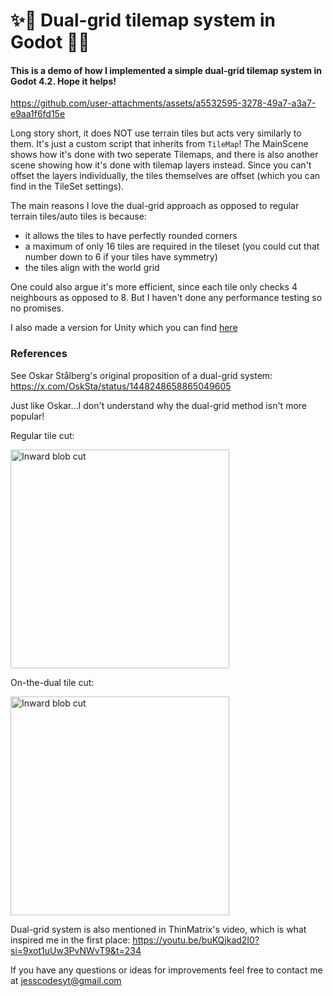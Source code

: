 # ✨👯 Dual-grid tilemap system in Godot 👯✨

#### This is a demo of how I implemented a simple dual-grid tilemap system in Godot 4.2. Hope it helps!

https://github.com/user-attachments/assets/a5532595-3278-49a7-a3a7-e9aa1f6fd15e

Long story short, it does NOT use terrain tiles but acts very similarly to them. It's just a custom script that inherits from `TileMap`! The MainScene shows how it's done with two seperate Tilemaps, and there is also another scene showing how it's done with tilemap layers instead. Since you can't offset the layers individually, the tiles themselves are offset (which you can find in the TileSet settings).

The main reasons I love the dual-grid approach as opposed to regular terrain tiles/auto tiles 
is because:
- it allows the tiles to have perfectly rounded corners
- a maximum of only 16 tiles are required in the tileset (you could cut that number down to 6 if your tiles have symmetry)
- the tiles align with the world grid

One could also argue it's more efficient, since each tile only checks 4 neighbours as opposed to 8. But I haven't done any performance testing so no promises.

I also made a version for Unity which you can find [here](https://github.com/jess-hammer/dual-grid-tilemap-system-unity)

### References

See Oskar Stålberg's original proposition of a dual-grid system: https://x.com/OskSta/status/1448248658865049605

Just like Oskar...I don't understand why the dual-grid method isn't more popular! 

Regular tile cut:

<img src="https://github.com/jess-hammer/dual-grid-tilemap-system-godot/assets/59108399/ac3c9ab6-b399-4142-8425-3de6d67249a0" width="350" title="Inward blob cut">

On-the-dual tile cut:

<img src="https://github.com/jess-hammer/dual-grid-tilemap-system-godot/assets/59108399/5399d1b6-7169-4ff8-8a17-1ba8e483fce3" width="350" title="Inward blob cut">


Dual-grid system is also mentioned in ThinMatrix's video, 
which is what inspired me in the first place: https://youtu.be/buKQjkad2I0?si=9xot1uUw3PvNWvT9&t=234

If you have any questions or ideas for improvements feel free to contact me at jesscodesyt@gmail.com
